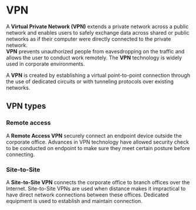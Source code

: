 # VPN

A **Virtual Private Network (VPN)** extends a private network across a public network and enables users to safely exchange data across shared or public networks as if their computer were directly connected to the private network.<br>
**VPN** prevents unauthorized people from eavesdropping on the traffic and allows the user to conduct work remotely.
The **VPN** technology is widely used in corporate environments.

A **VPN** is created by establishing a virtual point-to-point connection through the use of dedicated circuits or with tunneling protocols over existing networks.

## VPN types

### Remote access

A **Remote Access VPN** securely connect an endpoint device outside the corporate office.
Advances in VPN technology have allowed security check to be conducted on endpoint to make sure they meet certain posture before connecting.

### Site-to-Site

A **Site-to-Site VPN** connects the corporate office to branch offices over the Internet.
Site-to-Site VPNs are used when distance makes it impractical to have direct network connections between these offices.
Dedicated equipment is used to establish and maintain connection.
